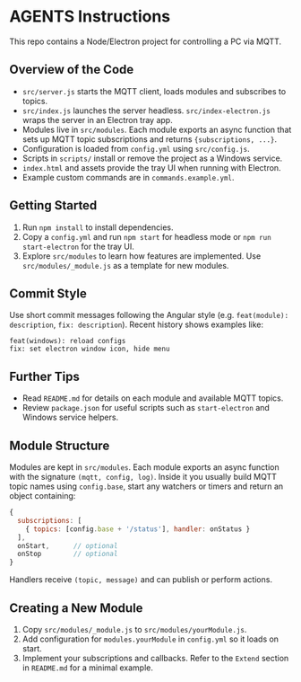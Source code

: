 # AGENTS Instructions

This repo contains a Node/Electron project for controlling a PC via MQTT.

## Overview of the Code
- `src/server.js` starts the MQTT client, loads modules and subscribes to topics.
- `src/index.js` launches the server headless. `src/index-electron.js` wraps the server in an Electron tray app.
- Modules live in `src/modules`. Each module exports an async function that sets up MQTT topic subscriptions and returns `{subscriptions, ...}`.
- Configuration is loaded from `config.yml` using `src/config.js`.
- Scripts in `scripts/` install or remove the project as a Windows service.
- `index.html` and assets provide the tray UI when running with Electron.
- Example custom commands are in `commands.example.yml`.

## Getting Started
1. Run `npm install` to install dependencies.
2. Copy a `config.yml` and run `npm start` for headless mode or `npm run start-electron` for the tray UI.
3. Explore `src/modules` to learn how features are implemented. Use `src/modules/_module.js` as a template for new modules.

## Commit Style
Use short commit messages following the Angular style (e.g. `feat(module): description`, `fix: description`). Recent history shows examples like:
```
feat(windows): reload configs
fix: set electron window icon, hide menu
```

## Further Tips
- Read `README.md` for details on each module and available MQTT topics.
- Review `package.json` for useful scripts such as `start-electron` and Windows service helpers.

## Module Structure
Modules are kept in `src/modules`. Each module exports an async function with
the signature `(mqtt, config, log)`. Inside it you usually build MQTT topic
names using `config.base`, start any watchers or timers and return an object
containing:

```js
{
  subscriptions: [
    { topics: [config.base + '/status'], handler: onStatus }
  ],
  onStart,      // optional
  onStop        // optional
}
```

Handlers receive `(topic, message)` and can publish or perform actions.

## Creating a New Module
1. Copy `src/modules/_module.js` to `src/modules/yourModule.js`.
2. Add configuration for `modules.yourModule` in `config.yml` so it loads on
   start.
3. Implement your subscriptions and callbacks. Refer to the `Extend` section in
   `README.md` for a minimal example.

